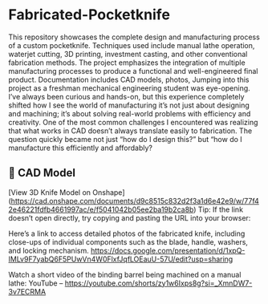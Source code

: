 # Fabricated-Pocketknife
This repository showcases the complete design and manufacturing process of a custom pocketknife. Techniques used include manual lathe operation, waterjet cutting, 3D printing, investment casting, and other conventional fabrication methods. The project emphasizes the integration of multiple manufacturing processes to produce a functional and well-engineered final product. Documentation includes CAD models, photos,
Jumping into this project as a freshman mechanical engineering student was eye-opening. I’ve always been curious and hands-on, but this experience completely shifted how I see the world of manufacturing it’s not just about designing and machining; it’s about solving real-world problems with efficiency and creativity. One of the most common challenges I encountered was realizing that what works in CAD doesn’t always translate easily to fabrication. The question quickly became not just “how do I design this?” but “how do I manufacture this efficiently and affordably?
## 🔗 CAD Model  
[View 3D Knife Model on Onshape] (https://cad.onshape.com/documents/d9c8515c832d2f3a1d6e42e9/w/77f42e46221fdfb4661997ac/e/f5041042b05ee2ba19b2ca8b) 
 Tip: If the link doesn’t open directly, try copying and pasting the URL into your browser:
 
Here’s a link to access detailed photos of the fabricated knife, including close-ups of individual components such as the blade, handle, washers, and locking mechanism.
https://docs.google.com/presentation/d/1xpQ-IMLv9F7yabQ6F5PUwVn4W0FlxfJqfLOEauU-57U/edit?usp=sharing

Watch a short video of the binding barrel being machined on a manual lathe:
YouTube – https://youtube.com/shorts/zy1w6Ixps8g?si=_XmnDW7-3v7ECRMA

